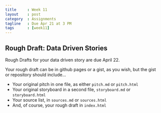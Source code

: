 ```yaml
---
title     : Week 11
layout    : post
category  : Assignments
tagline   : Due Apr 21 at 3 PM
tags      : [week11]
---
```


## Rough Draft: Data Driven Stories
Rough Drafts for your data driven story are due April 22. 

Your rough draft can be in github pages or a gist, as you wish, but the gist or repository should include...

+ Your original pitch in one file, as either `pitch.md` or `pitch.html`
+ Your original storyboard in a second file, `storyboard.md` or `storyboard.html`
+ Your source list, in `sources.md` or `sources.html`
+ And, of course, your rough draft in `index.html` 


